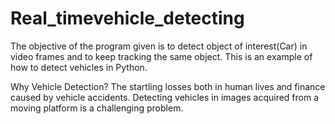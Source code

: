 # Real_timevehicle_detecting


The objective of the program given is to detect object of interest(Car) in video frames and to keep tracking the same object. This is an example of how to detect vehicles in Python.

 Why Vehicle Detection?
The startling losses both in human lives and finance caused by vehicle accidents. Detecting vehicles in images acquired from a moving platform is a challenging problem.
